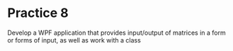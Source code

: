 # Practice 8
Develop a WPF application that provides input/output of matrices in a form or forms of input, as well as work with a class
